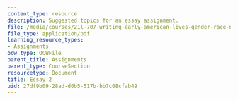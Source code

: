 ```yaml
---
content_type: resource
description: Suggested topics for an essay assignment.
file: /media/courses/21l-707-writing-early-american-lives-gender-race-nation-faith-fall-2005/27df9b0928add0b5517bbb7c08cfab49_21l707f05essay2.pdf
file_type: application/pdf
learning_resource_types:
- Assignments
ocw_type: OCWFile
parent_title: Assignments
parent_type: CourseSection
resourcetype: Document
title: Essay 2
uid: 27df9b09-28ad-d0b5-517b-bb7c08cfab49
---
```

